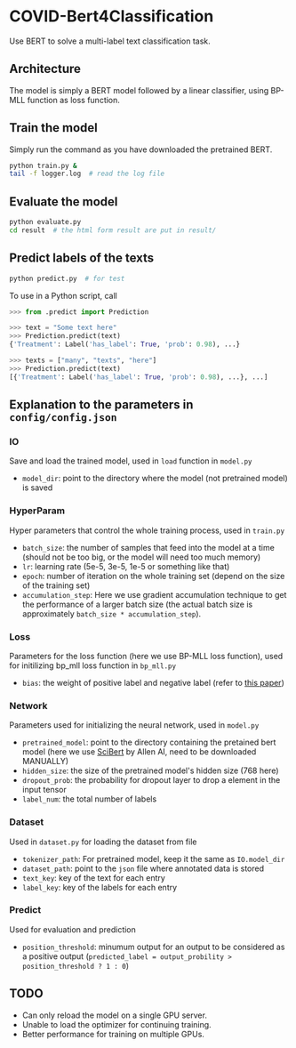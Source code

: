 # COVID-Bert4Classification
Use BERT to solve a multi-label text classification task.

## Architecture
The model is simply a BERT model followed by a linear classifier, using BP-MLL function as loss function.

## Train the model
Simply run the command as you have downloaded the pretrained BERT.
```sh
python train.py &
tail -f logger.log  # read the log file
```

## Evaluate the model
```sh
python evaluate.py
cd result  # the html form result are put in result/
```

## Predict labels of the texts
```sh
python predict.py  # for test
```
To use in a Python script, call
```python
>>> from .predict import Prediction

>>> text = "Some text here"
>>> Prediction.predict(text)
{'Treatment': Label('has_label': True, 'prob': 0.98), ...}

>>> texts = ["many", "texts", "here"]
>>> Prediction.predict(text)
[{'Treatment': Label('has_label': True, 'prob': 0.98), ...}, ...]
```

## Explanation to the parameters in `config/config.json`
### IO
Save and load the trained model, used in `load` function in `model.py`
- `model_dir`: point to the directory where the model (not pretrained model) is saved

### HyperParam
Hyper parameters that control the whole training process, used in `train.py`
- `batch_size`: the number of samples that feed into the model at a time (should not be too big, or the model will need too much memory)
- `lr`: learning rate (5e-5, 3e-5, 1e-5 or something like that)
- `epoch`: number of iteration on the whole training set (depend on the size of the training set)
- `accumulation_step`: Here we use gradient accumulation technique to get the performance of a larger batch size (the actual batch size is approximately `batch_size * accumulation_step`).

### Loss
Parameters for the loss function (here we use BP-MLL loss function), used for initilizing bp_mll loss function in `bp_mll.py`
- `bias`: the weight of positive label and negative label (refer to [this paper](https://ieeexplore.ieee.org/document/1683770))

### Network
Parameters used for initializing the neural network, used in `model.py`
- `pretrained_model`: point to the directory containing the pretained bert model (here we use [SciBert](https://github.com/allenai/scibert) by Allen AI, need to be downloaded MANUALLY)
- `hidden_size`: the size of the pretrained model's hidden size (768 here)
- `dropout_prob`: the probability for dropout layer to drop a element in the input tensor
- `label_num`: the total number of labels

### Dataset
Used in `dataset.py` for loading the dataset from file
- `tokenizer_path`: For pretrained model, keep it the same as `IO.model_dir`
- `dataset_path`: point to the `json` file where annotated data is stored
- `text_key`: key of the text for each entry
- `label_key`: key of the labels for each entry

### Predict
Used for evaluation and prediction
- `position_threshold`: minumum output for an output to be considered as a positive output (`predicted_label = output_probility > position_threshold ? 1 : 0`)

## TODO
- Can only reload the model on a single GPU server.
- Unable to load the optimizer for continuing training.
- Better performance for training on multiple GPUs.
